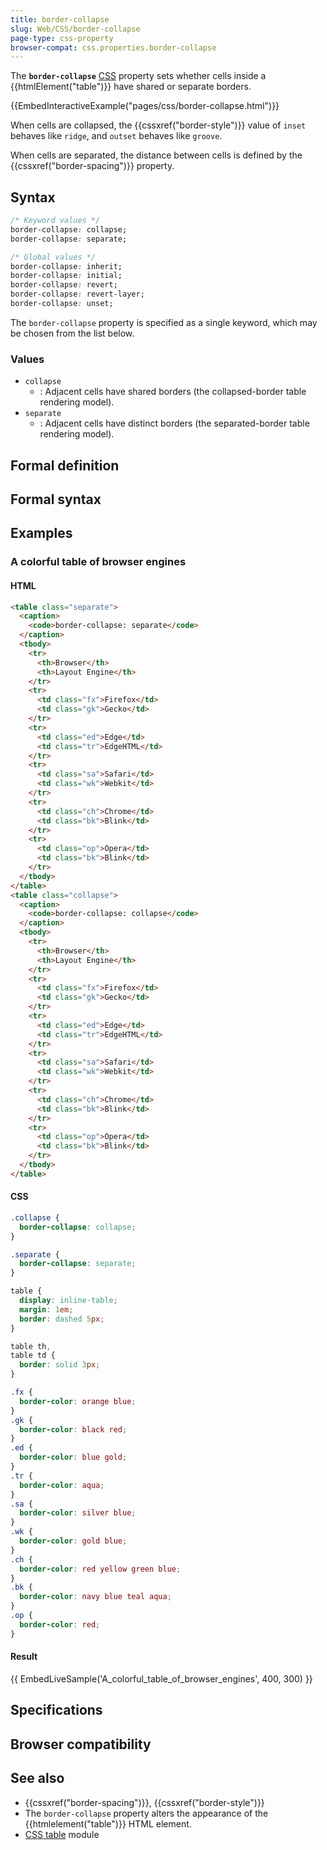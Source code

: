 ```yaml
---
title: border-collapse
slug: Web/CSS/border-collapse
page-type: css-property
browser-compat: css.properties.border-collapse
---
```




The **`border-collapse`** [CSS](/Web/CSS) property sets whether cells inside a {{htmlElement("table")}} have shared or separate borders.

{{EmbedInteractiveExample("pages/css/border-collapse.html")}}

When cells are collapsed, the {{cssxref("border-style")}} value of `inset` behaves like `ridge`, and `outset` behaves like `groove`.

When cells are separated, the distance between cells is defined by the {{cssxref("border-spacing")}} property.

## Syntax

```css
/* Keyword values */
border-collapse: collapse;
border-collapse: separate;

/* Global values */
border-collapse: inherit;
border-collapse: initial;
border-collapse: revert;
border-collapse: revert-layer;
border-collapse: unset;
```

The `border-collapse` property is specified as a single keyword, which may be chosen from the list below.

### Values

- `collapse`
  - : Adjacent cells have shared borders (the collapsed-border table rendering model).
- `separate`
  - : Adjacent cells have distinct borders (the separated-border table rendering model).

## Formal definition



## Formal syntax



## Examples

### A colorful table of browser engines

#### HTML

```html
<table class="separate">
  <caption>
    <code>border-collapse: separate</code>
  </caption>
  <tbody>
    <tr>
      <th>Browser</th>
      <th>Layout Engine</th>
    </tr>
    <tr>
      <td class="fx">Firefox</td>
      <td class="gk">Gecko</td>
    </tr>
    <tr>
      <td class="ed">Edge</td>
      <td class="tr">EdgeHTML</td>
    </tr>
    <tr>
      <td class="sa">Safari</td>
      <td class="wk">Webkit</td>
    </tr>
    <tr>
      <td class="ch">Chrome</td>
      <td class="bk">Blink</td>
    </tr>
    <tr>
      <td class="op">Opera</td>
      <td class="bk">Blink</td>
    </tr>
  </tbody>
</table>
<table class="collapse">
  <caption>
    <code>border-collapse: collapse</code>
  </caption>
  <tbody>
    <tr>
      <th>Browser</th>
      <th>Layout Engine</th>
    </tr>
    <tr>
      <td class="fx">Firefox</td>
      <td class="gk">Gecko</td>
    </tr>
    <tr>
      <td class="ed">Edge</td>
      <td class="tr">EdgeHTML</td>
    </tr>
    <tr>
      <td class="sa">Safari</td>
      <td class="wk">Webkit</td>
    </tr>
    <tr>
      <td class="ch">Chrome</td>
      <td class="bk">Blink</td>
    </tr>
    <tr>
      <td class="op">Opera</td>
      <td class="bk">Blink</td>
    </tr>
  </tbody>
</table>
```

#### CSS

```css
.collapse {
  border-collapse: collapse;
}

.separate {
  border-collapse: separate;
}

table {
  display: inline-table;
  margin: 1em;
  border: dashed 5px;
}

table th,
table td {
  border: solid 3px;
}

.fx {
  border-color: orange blue;
}
.gk {
  border-color: black red;
}
.ed {
  border-color: blue gold;
}
.tr {
  border-color: aqua;
}
.sa {
  border-color: silver blue;
}
.wk {
  border-color: gold blue;
}
.ch {
  border-color: red yellow green blue;
}
.bk {
  border-color: navy blue teal aqua;
}
.op {
  border-color: red;
}
```

#### Result

{{ EmbedLiveSample('A_colorful_table_of_browser_engines', 400, 300) }}

## Specifications



## Browser compatibility



## See also

- {{cssxref("border-spacing")}}, {{cssxref("border-style")}}
- The `border-collapse` property alters the appearance of the {{htmlelement("table")}} HTML element.
- [CSS table](/Web/CSS/CSS_table) module
